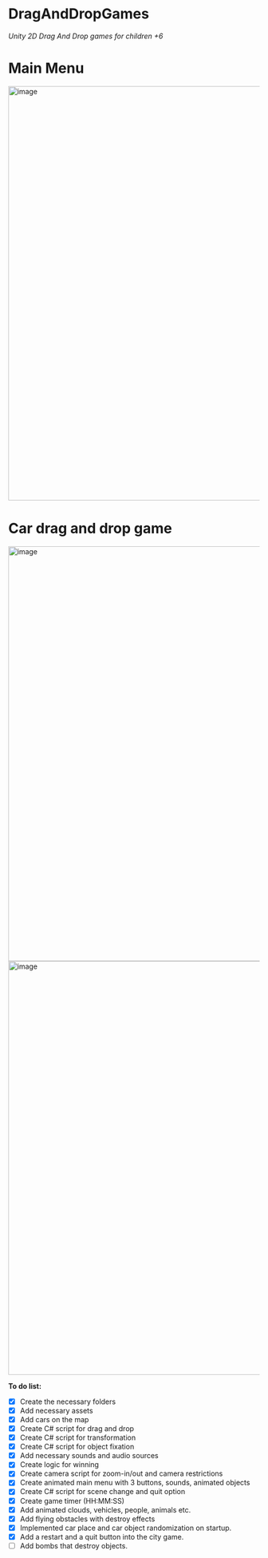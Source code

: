 # DragAndDropGames
_Unity 2D Drag And Drop games for children +6_

# Main Menu
<img width="1490" height="830" alt="image" src="https://github.com/user-attachments/assets/570fdb93-8fc7-48de-80b3-069115966f74" />

# Car drag and drop game
<img width="1490" height="831" alt="image" src="https://github.com/user-attachments/assets/14d4490d-085d-4f1b-a928-b99d30c3740f" />

<img width="1494" height="829" alt="image" src="https://github.com/user-attachments/assets/0e0361ae-0d86-4fdb-bd86-241c7963b791" />


**To do list:**
- [x] Create the necessary folders 
- [x] Add necessary assets 
- [x] Add cars on the map
- [x] Create C# script for drag and drop
- [x] Create C# script for transformation
- [x] Create C# script for object fixation
- [x] Add necessary sounds and audio sources
- [x] Create logic for winning
- [x] Create camera script for zoom-in/out and camera restrictions
- [x] Create animated main menu with 3 buttons, sounds, animated objects
- [x] Create C# script for scene change and quit option
- [x] Create game timer (HH:MM:SS)
- [x] Add animated clouds, vehicles, people, animals etc.
- [x] Add flying obstacles with destroy effects
- [x] Implemented car place and car object randomization on startup.
- [x] Add a restart and a quit button into the city game.
- [ ] Add bombs that destroy objects.  
